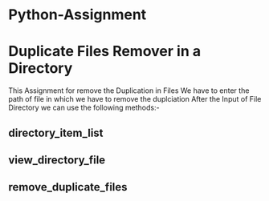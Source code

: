 # Python-Assignment

# Duplicate Files Remover in a Directory

This Assignment for remove the Duplication in Files
We have to enter the path of file in which we have to remove the duplciation
After the Input of File Directory we can use the following methods:-

  ## directory_item_list
  ## view_directory_file
  ## remove_duplicate_files
  
 
